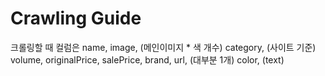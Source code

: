 # Crawling Guide

크롤링할 때 컬럼은 
name,
image, (메인이미지 * 색 개수)
category, (사이트 기준)
volume, 
originalPrice, 
salePrice,
brand,
url, (대부분 1개)
color, (text)